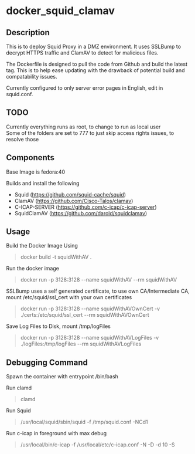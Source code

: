# docker_squid_clamav

## Description
This is to deploy Squid Proxy in a DMZ environment. It uses SSLBump to decrypt HTTPS traffic and ClamAV to detect for malicious files.

The Dockerfile is designed to pull the code from Github and build the latest tag. This is to help ease updating with the drawback of potential build and compatability issues.

Currently configured to only server error pages in English, edit in squid.conf.

## TODO
Currently everything runs as root, to change to run as local user  
Some of the folders are set to 777 to just skip access rights issues, to resolve those

## Components
Base Image is fedora:40

Builds and install the following
* Squid (https://github.com/squid-cache/squid)
* ClamAV (https://github.com/Cisco-Talos/clamav)
* C-ICAP-SERVER (https://github.com/c-icap/c-icap-server)
* SquidClamAV (https://github.com/darold/squidclamav)



## Usage
Build the Docker Image Using
> docker build -t squidWithAV .

Run the docker image
> docker run -p 3128:3128 --name squidWithAV --rm squidWithAV

SSLBump uses a self generated certificate, to use own CA/Intermediate CA, mount /etc/squid/ssl_cert with your own certificates
> docker run -p 3128:3128 --name squidWithAVOwnCert -v ./certs:/etc/squid/ssl_cert --rm squidWithAVOwnCert

Save Log Files to Disk, mount /tmp/logFiles
> docker run -p 3128:3128 --name squidWithAVLogFiles -v ./logFiles:/tmp/logFiles --rm squidWithAVLogFiles


## Debugging Command
Spawn the container with entrypoint /bin/bash

Run clamd
> clamd

Run Squid
> /usr/local/squid/sbin/squid -f /tmp/squid.conf -NCd1

Run c-icap in foreground with max debug
> /usr/local/bin/c-icap -f /usr/local/etc/c-icap.conf -N -D -d 10 -S


